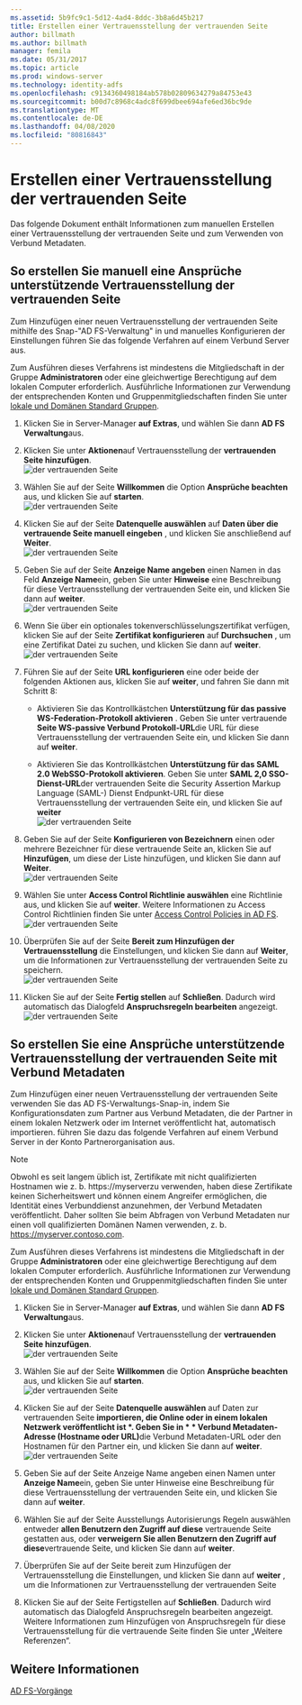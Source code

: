 ```yaml
---
ms.assetid: 5b9fc9c1-5d12-4ad4-8ddc-3b8a6d45b217
title: Erstellen einer Vertrauensstellung der vertrauenden Seite
author: billmath
ms.author: billmath
manager: femila
ms.date: 05/31/2017
ms.topic: article
ms.prod: windows-server
ms.technology: identity-adfs
ms.openlocfilehash: c9134360498184ab578b02809634279a84753e43
ms.sourcegitcommit: b00d7c8968c4adc8f699dbee694afe6ed36bc9de
ms.translationtype: MT
ms.contentlocale: de-DE
ms.lasthandoff: 04/08/2020
ms.locfileid: "80816843"
---
```

# <a name="create-a-relying-party-trust"></a>Erstellen einer Vertrauensstellung der vertrauenden Seite


Das folgende Dokument enthält Informationen zum manuellen Erstellen einer Vertrauensstellung der vertrauenden Seite und zum Verwenden von Verbund Metadaten.
  
## <a name="to-create-a-claims-aware-relying-party-trust-manually"></a>So erstellen Sie manuell eine Ansprüche unterstützende Vertrauensstellung der vertrauenden Seite 

Zum Hinzufügen einer neuen Vertrauensstellung der vertrauenden Seite mithilfe des Snap\-"AD FS-Verwaltung" in und manuelles Konfigurieren der Einstellungen führen Sie das folgende Verfahren auf einem Verbund Server aus.  

Zum Ausführen dieses Verfahrens ist mindestens die Mitgliedschaft in der Gruppe **Administratoren** oder eine gleichwertige Berechtigung auf dem lokalen Computer erforderlich.  Ausführliche Informationen zur Verwendung der entsprechenden Konten und Gruppenmitgliedschaften finden Sie unter [lokale und Domänen Standard Gruppen](https://go.microsoft.com/fwlink/?LinkId=83477).
  
1. Klicken Sie in Server-Manager **auf Extras**, und wählen Sie dann **AD FS Verwaltung**aus.  
  
2.  Klicken Sie unter **Aktionen**auf Vertrauensstellung der **vertrauenden Seite hinzufügen**.  
![der vertrauenden Seite](media/Create-a-Relying-Party-Trust/addtrust1.PNG)   

3.  Wählen Sie auf der Seite **Willkommen** die Option **Ansprüche beachten** aus, und klicken Sie auf **starten**.  
![der vertrauenden Seite](media/Create-a-Relying-Party-Trust/addtrust2.PNG) 
  
4.  Klicken Sie auf der Seite **Datenquelle auswählen** auf **Daten über die vertrauende Seite manuell eingeben** , und klicken Sie anschließend auf **Weiter**.  
![der vertrauenden Seite](media/Create-a-Relying-Party-Trust/addtrust3.PNG) 
  
5.  Geben Sie auf der Seite **Anzeige Name angeben** einen Namen in das Feld **Anzeige Name**ein, geben Sie unter **Hinweise** eine Beschreibung für diese Vertrauensstellung der vertrauenden Seite ein, und klicken Sie dann auf **weiter**.  
![der vertrauenden Seite](media/Create-a-Relying-Party-Trust/addtrust4.PNG) 

6. Wenn Sie über ein optionales tokenverschlüsselungszertifikat verfügen, klicken Sie auf der Seite **Zertifikat konfigurieren** auf **Durchsuchen** , um eine Zertifikat Datei zu suchen, und klicken Sie dann auf **weiter**.  
![der vertrauenden Seite](media/Create-a-Relying-Party-Trust/addtrust5.PNG) 

7.  Führen Sie auf der Seite **URL konfigurieren** eine oder beide der folgenden Aktionen aus, klicken Sie auf **weiter**, und fahren Sie dann mit Schritt 8:  
  
    -   Aktivieren Sie das Kontrollkästchen **Unterstützung für das passive WS\-Federation-Protokoll aktivieren** . Geben Sie unter vertrauende **Seite WS\-passive Verbund Protokoll-URL**die URL für diese Vertrauensstellung der vertrauenden Seite ein, und klicken Sie dann auf **weiter**.  
  
    -   Aktivieren Sie das Kontrollkästchen **Unterstützung für das SAML 2.0 WebSSO-Protokoll aktivieren**. Geben Sie unter **SAML 2,0 SSO-Dienst-URL**der vertrauenden Seite die Security Assertion Markup Language \(SAML-\) Dienst Endpunkt-URL für diese Vertrauensstellung der vertrauenden Seite ein, und klicken Sie auf **weiter**  
![der vertrauenden Seite](media/Create-a-Relying-Party-Trust/addtrust6.PNG)   

8. Geben Sie auf der Seite **Konfigurieren von Bezeichnern** einen oder mehrere Bezeichner für diese vertrauende Seite an, klicken Sie auf **Hinzufügen**, um diese der Liste hinzufügen, und klicken Sie dann auf **Weiter**.  
![der vertrauenden Seite](media/Create-a-Relying-Party-Trust/addtrust8.PNG)
  
9.  Wählen Sie unter **Access Control Richtlinie auswählen** eine Richtlinie aus, und klicken Sie auf **weiter**.  Weitere Informationen zu Access Control Richtlinien finden Sie unter [Access Control Policies in AD FS](Access-Control-Policies-in-AD-FS.md). 
![der vertrauenden Seite](media/Create-a-Relying-Party-Trust/addtrust9.PNG)

10. Überprüfen Sie auf der Seite **Bereit zum Hinzufügen der Vertrauensstellung** die Einstellungen, und klicken Sie dann auf **Weiter**, um die Informationen zur Vertrauensstellung der vertrauenden Seite zu speichern.  
   ![der vertrauenden Seite](media/Create-a-Relying-Party-Trust/addtrust10.PNG) 
11. Klicken Sie auf der Seite **Fertig stellen** auf **Schließen**. Dadurch wird automatisch das Dialogfeld **Anspruchsregeln bearbeiten** angezeigt.  
![der vertrauenden Seite](media/Create-a-Relying-Party-Trust/addtrust11.PNG) 

## <a name="to-create-a-claims-aware-relying-party-trust-using-federation-metadata"></a>So erstellen Sie eine Ansprüche unterstützende Vertrauensstellung der vertrauenden Seite mit Verbund Metadaten

Zum Hinzufügen einer neuen Vertrauensstellung der vertrauenden Seite verwenden Sie das AD FS-Verwaltungs-Snap-in, indem Sie Konfigurationsdaten zum Partner aus Verbund Metadaten, die der Partner in einem lokalen Netzwerk oder im Internet veröffentlicht hat, automatisch importieren. führen Sie dazu das folgende Verfahren auf einem Verbund Server in der Konto Partnerorganisation aus.

>[!NOTE]
>Obwohl es seit langem üblich ist, Zertifikate mit nicht qualifizierten Hostnamen wie z. b. https://myserverzu verwenden, haben diese Zertifikate keinen Sicherheitswert und können einem Angreifer ermöglichen, die Identität eines Verbunddienst anzunehmen, der Verbund Metadaten veröffentlicht. Daher sollten Sie beim Abfragen von Verbund Metadaten nur einen voll qualifizierten Domänen Namen verwenden, z. b. https://myserver.contoso.com.

Zum Ausführen dieses Verfahrens ist mindestens die Mitgliedschaft in der Gruppe **Administratoren** oder eine gleichwertige Berechtigung auf dem lokalen Computer erforderlich.  Ausführliche Informationen zur Verwendung der entsprechenden Konten und Gruppenmitgliedschaften finden Sie unter [lokale und Domänen Standard Gruppen](https://go.microsoft.com/fwlink/?LinkId=83477).


1. Klicken Sie in Server-Manager **auf Extras**, und wählen Sie dann **AD FS Verwaltung**aus.  
  
2. Klicken Sie unter **Aktionen**auf Vertrauensstellung der **vertrauenden Seite hinzufügen**.  
   ![der vertrauenden Seite](media/Create-a-Relying-Party-Trust/addtrust1.PNG)   

3. Wählen Sie auf der Seite **Willkommen** die Option **Ansprüche beachten** aus, und klicken Sie auf **starten**.  
   ![der vertrauenden Seite](media/Create-a-Relying-Party-Trust/addtrust2.PNG) 
  
4. Klicken Sie auf der Seite **Datenquelle auswählen** auf Daten zur vertrauenden Seite <strong>importieren, die Online oder in einem lokalen Netzwerk veröffentlicht ist *. Geben Sie in * * Verbund Metadaten-Adresse (Hostname oder URL)</strong>die Verbund Metadaten-URL oder den Hostnamen für den Partner ein, und klicken Sie dann auf **weiter**.  
   ![der vertrauenden Seite](media/Create-a-Relying-Party-Trust/addtrust12.PNG) 

5. Geben Sie auf der Seite Anzeige Name angeben einen Namen unter **Anzeige Name**ein, geben Sie unter Hinweise eine Beschreibung für diese Vertrauensstellung der vertrauenden Seite ein, und klicken Sie dann auf **weiter**.

6. Wählen Sie auf der Seite Ausstellungs Autorisierungs Regeln auswählen entweder **allen Benutzern den Zugriff auf diese** vertrauende Seite gestatten aus, oder **verweigern Sie allen Benutzern den Zugriff auf diese**vertrauende Seite, und klicken Sie dann auf **weiter**.

7. Überprüfen Sie auf der Seite bereit zum Hinzufügen der Vertrauensstellung die Einstellungen, und klicken Sie dann auf **weiter** , um die Informationen zur Vertrauensstellung der vertrauenden Seite

8. Klicken Sie auf der Seite Fertigstellen auf **Schließen**. Dadurch wird automatisch das Dialogfeld Anspruchsregeln bearbeiten angezeigt. Weitere Informationen zum Hinzufügen von Anspruchsregeln für diese Vertrauensstellung für die vertrauende Seite finden Sie unter „Weitere Referenzen“.




## <a name="see-also"></a>Weitere Informationen  
[AD FS-Vorgänge](../../ad-fs/AD-FS-2016-Operations.md) 
